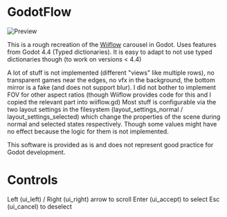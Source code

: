 # GodotFlow

![Preview](preview.gif)

This is a rough recreation of the [Wiiflow](https://github.com/Fledge68/WiiFlow_Lite) carousel in Godot.
Uses features from Godot 4.4 (Typed dictionaries). It is easy to adapt to not use typed dictionaries though (to work on versions < 4.4)

A lot of stuff is not implemented (different "views" like multiple rows), no transparent games near the edges, no vfx in the background, the bottom mirror is a fake (and does not support blur).
I did not bother to implement FOV for other aspect ratios (though Wiiflow provides code for this and I copied the relevant part into wiiflow.gd)
Most stuff is configurable via the two layout settings in the filesystem (layout_settings_normal / layout_settings_selected) which change the properties of the scene during normal and selected states respectively.
Though some values might have no effect because the logic for them is not implemented.

This software is provided as is and does not represent good practice for Godot development.

# Controls
Left (ui_left) / Right (ui_right) arrow to scroll
Enter (ui_accept) to select
Esc (ui_cancel) to deselect